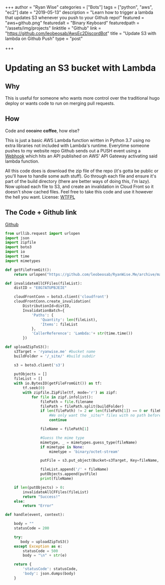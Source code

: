 +++
author = "Ryan Wise"
categories = ["Bots"]
tags = ["python", "aws", "ec2"]
date = "2019-05-13"
description = "Learn how to trigger a lambda that updates S3 whenever you push to your Github repo!"
featured = "aws+github.png"
featuredalt = "Binary Keyboard"
featuredpath = "/assets/img/projects"
linktitle = "Github"
link = "https://github.com/leobeosab/AwsEc2DiscordBot"
title = "Update S3 with lambda on Github Push"
type = "post"

+++
# Updating an S3 bucket with Lambda

## Why
This is useful for someone who wants more control over the traditional hugo deploy or wants code to run on merging pull requests. 

## How
Code and ~~cocaine~~ **coffee**, how else?

This is just a basic AWS Lambda function wirtten in Python 3.7 using no extra libraries not included with Lambda's runtime. Everytime someone pushes to my website repo Github sends out a PUSH event using a [Webhook](https://developer.github.com/webhooks/) which hits an API published on AWS' API Gateway activating said lambda function. 

All this code does is download the zip file of the repo (it's gotta be public or you'll have to handle some auth stuff). Go through each file and ensure it's part of the build directory (there are better ways of doing this, I'm lazy). Now upload each file to S3, and create an invalidation in Cloud Front so it doesn't show cached files. Feel free to take this code and use it however the hell you want. License: [WTFPL](http://www.wtfpl.net)

## The Code + Github link 
[Github](https://github.com/leobeosab/AWSAPITools/tree/master/functions/PortGitToS3)

``` python
from urllib.request import urlopen
import json
import zipfile
import boto3
import io
import time
import mimetypes

def getFileFromGit():
    return urlopen("https://github.com/leobeosab/RyanWise.Me/archive/master.zip").read()

def invalidateAllCFFiles(fileList):
    distID = "E8G7ATUPBJEIE"

    cloudFrontConn = boto3.client('cloudfront')
    cloudFrontConn.create_invalidation(
        DistributionId=distID, 
        InvalidationBatch={
            'Paths': {
                'Quantity': len(fileList),
                'Items': fileList
            },
            'CallerReference': 'Lambda:'+ str(time.time())
        })

def uploadZipToS3():
    s3Target = 'ryanwise.me' #bucket name
    buildFolder = '/_site/' #build subdir

    s3 = boto3.client('s3')
    
    putObjects = []
    fileList = []
    with io.BytesIO(getFileFromGit()) as tf:
        tf.seek(0)
        with zipfile.ZipFile(tf, mode='r') as zipf:
            for file in zipf.infolist():
                filePath = file.filename
                filePath = filePath.split(buildFolder)
                if len(filePath) != 2 or len(filePath[1]) == 0 or filePath[1].endswith('/'): 
                    #We only want the _site/* files with no path before it
                    continue

                fileName = filePath[1]

                #Guess the mime type
                mimetype, _ = mimetypes.guess_type(fileName)
                if mimetype is None:
                    mimetype = 'binary/octet-stream'

                putFile = s3.put_object(Bucket=s3Target, Key=fileName, Body=zipf.read(file), ACL='public-read', ContentType=mimetype)

                fileList.append('/' + fileName)
                putObjects.append(putFile)
                print(fileName)

    if len(putObjects) > 0:
        invalidateAllCFFiles(fileList)
        return "Success!"
    else:
        return "Error"

def handle(event, context):

    body = ""
    statusCode = 200

    try:
       body = uploadZipToS3() 
    except Exception as e:
        statusCode = 500
        body = "\n" + str(e)

    return {
        'statusCode': statusCode,
        'body': json.dumps(body)
    }
```
